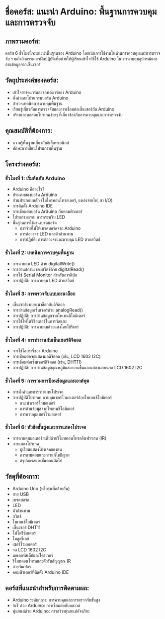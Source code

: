 
# ชื่อคอร์ส: แนะนำ Arduino: พื้นฐานการควบคุมและการตรวจจับ

## ภาพรวมคอร์ส:
คอร์ส 6 ชั่วโมงนี้จะแนะนำพื้นฐานของ Arduino โดยเน้นการใช้งานในด้านการควบคุมและการตรวจจับ รวมถึงกิจกรรมการฝึกปฏิบัติเพื่อช่วยให้ผู้เรียนเข้าใจวิธีใช้ Arduino ในการควบคุมอุปกรณ์และอ่านข้อมูลจากเซ็นเซอร์

## วัตถุประสงค์ของคอร์ส:
- เข้าใจฮาร์ดแวร์และซอฟต์แวร์ของ Arduino
- ตั้งค่าและโปรแกรมบอร์ด Arduino
- สำรวจเทคนิคการควบคุมพื้นฐาน
- เรียนรู้เกี่ยวกับการตรวจจับและการเชื่อมต่อเซ็นเซอร์กับ Arduino
- สร้างและทดสอบโปรเจคง่ายๆ ที่เกี่ยวข้องกับการควบคุมและการตรวจจับ

## คุณสมบัติที่ต้องการ:
- ความรู้พื้นฐานเกี่ยวกับอิเล็กทรอนิกส์
- ทักษะการเขียนโปรแกรมพื้นฐาน

## โครงร่างคอร์ส:

### ชั่วโมงที่ 1: เริ่มต้นกับ Arduino
- Arduino คืออะไร?
- ประเภทของบอร์ด Arduino
- ส่วนประกอบหลัก (ไมโครคอนโทรลเลอร์, แหล่งจ่ายไฟ, ขา I/O)
- การติดตั้ง Arduino IDE
- การเชื่อมต่อบอร์ด Arduino กับคอมพิวเตอร์
- โปรแกรมแรก: การกระพริบ LED
- พื้นฐานการใช้งานเบรดบอร์ด
  - การจ่ายไฟให้เบรดบอร์ดจาก Arduino
  - การต่อวงจร LED และตัวต้านทาน
  - การปฏิบัติ: การต่อวงจรและควบคุม LED ด้วยสวิตช์

### ชั่วโมงที่ 2: เทคนิคการควบคุมพื้นฐาน
- การควบคุม LED ด้วย digitalWrite()
- การอ่านสถานะของสวิตช์ด้วย digitalRead()
- การใช้ Serial Monitor สำหรับการดีบัก
- การปฏิบัติ: การควบคุม LED ด้วยสวิตช์

### ชั่วโมงที่ 3: การตรวจจับแบบอะนาล็อก
- เซ็นเซอร์แบบอะนาล็อกกับดิจิตอล
- การอ่านข้อมูลเซ็นเซอร์ด้วย analogRead()
- การปฏิบัติ: การอ่านข้อมูลจากโพเทนชิโอมิเตอร์
- การใช้โฟโตรีซิสเตอร์ในการวัดแสง
- การปฏิบัติ: การควบคุมด้วยแสงโดยใช้รีเลย์

### ชั่วโมงที่ 4: การทำงานกับเซ็นเซอร์ดิจิตอล
- การใช้ไลบรารี่ของ Arduino
- การเชื่อมต่อจอแสดงผลดิจิตอล (เช่น, LCD 1602 I2C)
- การเชื่อมต่อเซ็นเซอร์ดิจิตอล (เช่น, DHT11)
- การปฏิบัติ: การอ่านข้อมูลอุณหภูมิและความชื้นและแสดงผลบนจอ LCD 1602 I2C

### ชั่วโมงที่ 5: การรวมการป้อนข้อมูลและเอาต์พุต
- การตั้งค่าและการวางแผนโปรเจค
- การปฏิบัติโปรเจค: ควบคุมเซอร์โวมอเตอร์ด้วยโพเทนชิโอมิเตอร์
  - แนะนำเซอร์โวมอเตอร์
  - การอ่านข้อมูลจากโพเทนชิโอมิเตอร์
  - การควบคุมเซอร์โวมอเตอร์

### ชั่วโมงที่ 6: หัวข้อขั้นสูงและการแสดงโปรเจค
- การควบคุมมอเตอร์สเต็ปด้วยรีโมทคอนโทรลอินฟราเรด (IR)
- การแสดงโปรเจค
  - ผู้เรียนแสดงโปรเจคของตน
  - การถามตอบและการแก้ไขปัญหา
  - สรุปคอร์สและขั้นตอนถัดไป

## วัสดุที่ต้องการ:
- Arduino Uno (หรือรุ่นที่คล้ายกัน)
- สาย USB
- เบรดบอร์ด
- LED
- ตัวต้านทาน
- สวิตช์
- โพเทนชิโอมิเตอร์
- เซ็นเซอร์ DHT11
- โฟโตรีซิสเตอร์
- โมดูลรีเลย์
- เซอร์โวมอเตอร์
- จอ LCD 1602 I2C
- มอเตอร์สเต็ปและไดรเวอร์
- รีโมทคอนโทรลและตัวรับสัญญาณ IR
- สายจัมเปอร์
- คอมพิวเตอร์ที่ติดตั้ง Arduino IDE

## คอร์สที่แนะนำสำหรับการติดตามผล:
- Arduino ระดับกลาง: การควบคุมและการตรวจจับขั้นสูง
- IoT ด้วย Arduino: การเชื่อมต่อกับคลาวด์
- หุ่นยนต์ด้วย Arduino: การสร้างหุ่นยนต์อัจฉริยะ
